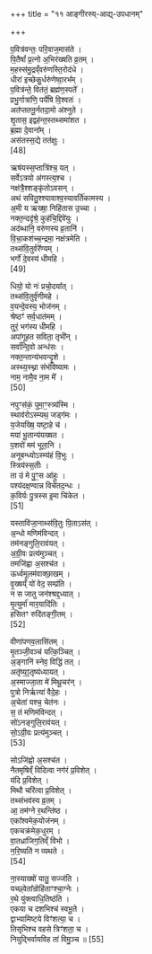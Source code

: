 +++
title = "११ आङ्गीरस्य्-आद्य्-उपधानम्"

+++

प॒वित्र॑वन्तः॒ परि॒वाज॒मास॑ते ।  
पि॒तैषां᳚ प्र॒त्नो अ॒भिर॑ख्षति व्र॒तम् ।  
म॒हस्स॑मु॒द्रव्ँवरु॑णस्ति॒रोद॑धे ।  
धीरा॑ इच्छेकु॒र्धरु॑णेष्वा॒रभ᳚म् ।  
प॒वित्र॑न्ते॒ वित॑तं॒ ब्रह्म॑ण॒स्पते᳚ ।  
प्रभु॒र्गात्रा॑णि॒ पर्ये॑षि वि॒श्वतः॑ ।  
अत॑प्ततनू॒र्नतदा॒मो अ॑श्नुते ।  
शृ॒तास॒ इद्वह॑न्त॒स्तथ्समा॑शत ।  
ब्र॒ह्मा दे॒वाना᳚म् ।  
अस॑तस्स॒द्ये तत॑क्षुः ।  
[48]




ऋष॑यस्स॒प्तात्रि॑श्च॒ यत् ।  
सर्वेऽत्रयो अ॑गस्त्य॒श्च ।  
नक्ष॑त्रै॒श्शङ्कृ॑तोऽवसन् ।  
अथ॑ सवितु॒श्श्यावाश्व॒स्यावर्ति॑कामस्य ।  
अ॒मी य ऋख्षा॒ निहि॑तास उ॒च्चा ।  
नक्त॒न्ददृ॑श्रे॒ कुह॑चि॒द्दिवे॑युः ।  
अद॑ब्धानि॒ वरु॑णस्य व्र॒तानि॑ ।  
वि॒चा॒कश॑च्च॒न्द्रमा॒ नक्ष॑त्रमेति ।  
तथ्स॑वि॒तुर्वरे᳚ण्यम् ।  
भर्गो॑ दे॒वस्य॑ धीमहि ।  
[49]




धियो॒ यो नः॑ प्रचो॒दया᳚त् ।  
तथ्स॑वि॒तुर्वृ॑णीमहे ।  
व॒यन्दे॒वस्य॒ भोज॑नम् ।  
श्रेष्ठꣳ॑ सर्व॒धात॑मम् ।  
तुरं॒ भग॑स्य धीमहि ।  
अपा॑गूहत सविता॒ तृभी॑न् ।  
सर्वा᳚न्दि॒वो अन्ध॑सः ।  
नक्त॒न्तान्य॑भवन्दृ॒शे ।  
अस्थ्य॒स्थ्ना संभ॑विष्यामः ।  
नाम॒ नामै॒व ना॒म मे᳚ ।  
[50]




नपुꣳस॑कं॒ पुमा॒ꣳ॒स्त्र्य॑स्मि ।  
स्थाव॑रोऽस्म्यथ॒ जड्ग॑मः ।  
य॒जेयख्षि॒ यष्टा॒हे च॑ ।  
मया॑ भू॒तान्य॑यख्षत ।  
प॒शवो॑ मम॑ भूता॒नि ।  
अनूबन्ध्योऽस्म्य॑हं वि॒भुः ।  
स्त्रिय॑स्स॒तीः ।  
ता उ॑ मे पु॒ꣳ॒स आ॑हुः ।  
पश्य॑दक्ष॒ण्वान्न विचे॑तद॒न्धः ।  
क॒विर्यः पु॒त्रस्स इ॒मा चि॑केत ।  
[51]




यस्तावि॑जा॒नाथ्स॑वि॒तुः पि॒ताऽस॑त् ।  
अ॒न्धो मणिम॑विन्दत् ।  
तम॑नङ्गुलि॒राव॑यत् ।  
अ॒ग्री॒वः प्रत्य॑मुञ्चत् ।  
तमजि॑ह्वा अ॒सश्च॑त ।  
ऊर्ध्वमूलम॑वाक्छा॒खम् ।  
वृ॒ख्षय्ँ यो॑ वेद॒ सम्प्र॑ति ।  
न स जातु जन॑श्श्रद्द॒ध्यात् ।  
मृ॒त्युर्मा॑ मार॒यादि॑तिः ।  
हसितꣳ रुदि॑तङ्गी॒तम् ।  
[52]




वीणा॑पणव॒लासि॑तम् ।  
मृ॒तञ्जी॒वञ्च॑ यत्कि॒ञ्चित् ।  
अ॒ङ्गानि॑ स्नेव॒ विद्धि॑ तत् ।  
अतृ॑ष्य॒ꣵ॒तृष्य॑ध्यायत् ।  
अ॒स्माज्जा॒ता मे॑ मिथू॒चर॑न् ।  
पुत्रो निर्ऋत्या॑ वैदे॒हः ।  
अ॒चेता॑ यश्च॒ चेत॑नः ।  
स॒ तं मणिम॑विन्दत् ।  
सो॑ऽनङ्गुलि॒राव॑यत् ।  
सो॒ऽग्री॒वः प्रत्य॑मुञ्चत् ।  
[53]




सोऽजि॑ह्वो अ॒सश्च॑त ।  
नैतमृषिव्ँ विदित्वा नग॑रं प्र॒विशेत् ।  
य॑दि प्र॒विशेत् ।  
मिथौ चरि॑त्वा प्र॒विशेत् ।  
तथ्संभव॑स्य व्र॒तम् ।  
आ॒ तम॑ग्ने र॒थन्ति॑ष्ठ ।  
एका᳚श्वमेक॒योज॑नम् ।  
एकचक्र॑मेक॒धुरम् ।  
वा॒तध्रा॑जिग॒तिव्ँ वि॑भो ।  
न॒रि॒ष्यति॑ न व्यथते ।  
[54]




ना॒स्याख्षो॑ यातु॒ सज्ज॑ति ।  
यच्छ्वेता᳚न्रोहि॑ताꣳश्चा॒ग्नेः ।  
र॒थे यु॑क्त्वाधि॒तिष्ठ॑ति ।  
एकया च दशभिश्च॑ स्वभू॒ते ।  
द्वाभ्यामिष्टये विꣳ॑शत्या॒ च ।  
तिसृभिश्च वहसे त्रिꣳ॑शता॒ च ।  
नियुद्भिर्वायविह ता॑ विमु॒ञ्च ॥ [55]


